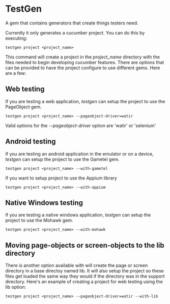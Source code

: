 # TestGen

A gem that contains generators that create things testers need.

Currently it only generates a cucumber project.  You can do this by executing:

    testgen project <project_name>
    
This command will create a project in the <em>project_name</em> directory with the files needed to begin
developing cucumber features.  There are options that can be provided to have the project configure to use different gems.  Here are a few:

## Web testing

If you are testing a web application, <em>testgen</em> can setup the project to use the PageObject gem.

    testgen project <project_name> --pageobject-driver=watir
    
Valid options for the <em>--pageobject-driver</em> option are 'watir' or 'selenium'

## Android testing

If you are testing an android application in the emulator or on a device, <em>testgen</em> can setup the project to use the Gametel gem.

    testgen project <project_name> --with-gametel

If you want to setup project to use the Appium library

    testgen project <project_name> --with-appium

## Native Windows testing

If you are testing a native windows application, <em>testgen</em> can setup the project to use the Mohawk gem.

    testgen project <project_name> --with-mohawk


## Moving page-objects or screen-objects to the lib directory

There is another option available with will create the page or screen directory in a base directoy named lib.  It will also setup the project so these files get loaded the same way they would if the directory was in the support directory.  Here's an example of creating a project for web testing using the lib option:

    testgen project <project_name> --pageobject-driver=watir --with-lib




